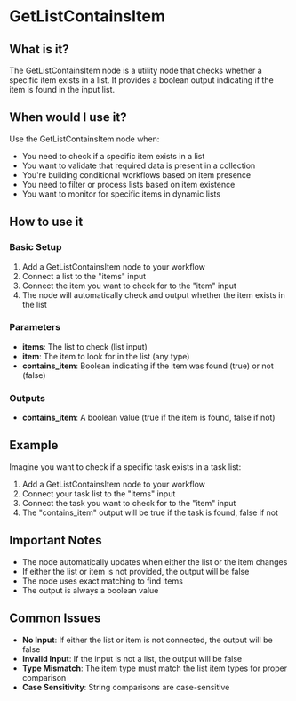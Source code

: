 # GetListContainsItem

## What is it?

The GetListContainsItem node is a utility node that checks whether a specific item exists in a list. It provides a boolean output indicating if the item is found in the input list.

## When would I use it?

Use the GetListContainsItem node when:

- You need to check if a specific item exists in a list
- You want to validate that required data is present in a collection
- You're building conditional workflows based on item presence
- You need to filter or process lists based on item existence
- You want to monitor for specific items in dynamic lists

## How to use it

### Basic Setup

1. Add a GetListContainsItem node to your workflow
1. Connect a list to the "items" input
1. Connect the item you want to check for to the "item" input
1. The node will automatically check and output whether the item exists in the list

### Parameters

- **items**: The list to check (list input)
- **item**: The item to look for in the list (any type)
- **contains_item**: Boolean indicating if the item was found (true) or not (false)

### Outputs

- **contains_item**: A boolean value (true if the item is found, false if not)

## Example

Imagine you want to check if a specific task exists in a task list:

1. Add a GetListContainsItem node to your workflow
1. Connect your task list to the "items" input
1. Connect the task you want to check for to the "item" input
1. The "contains_item" output will be true if the task is found, false if not

## Important Notes

- The node automatically updates when either the list or the item changes
- If either the list or item is not provided, the output will be false
- The node uses exact matching to find items
- The output is always a boolean value

## Common Issues

- **No Input**: If either the list or item is not connected, the output will be false
- **Invalid Input**: If the input is not a list, the output will be false
- **Type Mismatch**: The item type must match the list item types for proper comparison
- **Case Sensitivity**: String comparisons are case-sensitive 